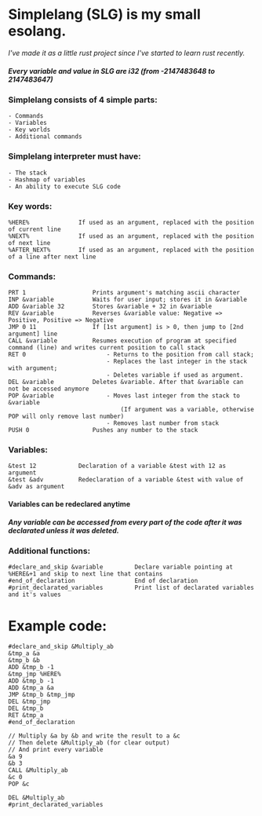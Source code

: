 # Simplelang (SLG) is my small esolang.
_I've made it as a little rust project since I've started to learn rust recently._

##### Every variable and value in SLG are i32 (from -2147483648 to 2147483647)
### Simplelang consists of 4 simple parts:
    - Commands
    - Variables
    - Key worlds
    - Additional commands

### Simplelang interpreter must have:
    - The stack
    - Hashmap of variables
    - An ability to execute SLG code

### Key words:
```
%HERE%              If used as an argument, replaced with the position of current line
%NEXT%              If used as an argument, replaced with the position of next line
%AFTER_NEXT%        If used as an argument, replaced with the position of a line after next line
```

### Commands:
```
PRT 1                   Prints argument's matching ascii character
INP &variable           Waits for user input; stores it in &variable
ADD &variable 32        Stores &variable + 32 in &variable
REV &variable           Reverses &variable value: Negative => Positive, Positive => Negative
JMP 0 11                If [1st argument] is > 0, then jump to [2nd argument] line
CALL &variable          Resumes execution of program at specified command (line) and writes current position to call stack
RET 0                       - Returns to the position from call stack;
                            - Replaces the last integer in the stack with argument;
                            - Deletes variable if used as argument.
DEL &variable           Deletes &variable. After that &variable can not be accessed anymore
POP &variable               - Moves last integer from the stack to &variable
                                (If argument was a variable, otherwise POP will only remove last number)
                            - Removes last number from stack
PUSH 0                  Pushes any number to the stack
```

### Variables:
```
&test 12            Declaration of a variable &test with 12 as argument
&test &adv          Redeclaration of a variable &test with value of &adv as argument
```

#### Variables can be redeclared anytime
##### Any variable can be accessed from every part of the code after it was declarated unless it was deleted.

### Additional functions:
```
#declare_and_skip &variable         Declare variable pointing at %HERE&+1 and skip to next line that contains
#end_of_declaration                 End of declaration
#print_declarated_variables         Print list of declarated variables and it's values
```

# Example code:
```
#declare_and_skip &Multiply_ab
&tmp_a &a
&tmp_b &b
ADD &tmp_b -1
&tmp_jmp %HERE%
ADD &tmp_b -1
ADD &tmp_a &a
JMP &tmp_b &tmp_jmp
DEL &tmp_jmp
DEL &tmp_b
RET &tmp_a
#end_of_declaration

// Multiply &a by &b and write the result to a &c
// Then delete &Multiply_ab (for clear output)
// And print every variable
&a 9
&b 3
CALL &Multiply_ab
&c 0
POP &c

DEL &Multiply_ab
#print_declarated_variables
```
